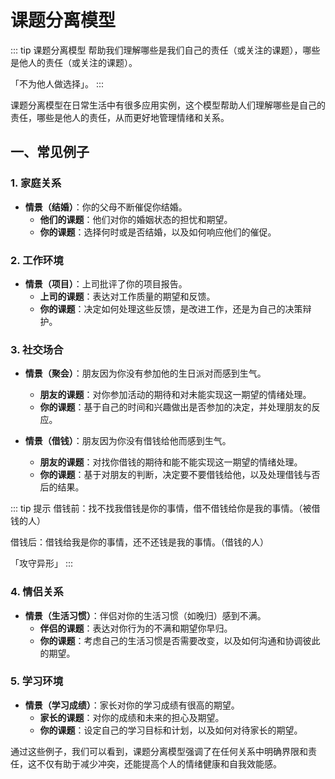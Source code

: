 # 课题分离模型

::: tip 课题分离模型
帮助我们理解哪些是我们自己的责任（或关注的课题），哪些是他人的责任（或关注的课题）。

「不为他人做选择」。
:::

课题分离模型在日常生活中有很多应用实例，这个模型帮助人们理解哪些是自己的责任，哪些是他人的责任，从而更好地管理情绪和关系。

## 一、常见例子

### 1. 家庭关系

- **情景（结婚）**：你的父母不断催促你结婚。
  - **他们的课题**：他们对你的婚姻状态的担忧和期望。
  - **你的课题**：选择何时或是否结婚，以及如何响应他们的催促。

### 2. 工作环境

- **情景（项目）**：上司批评了你的项目报告。
  - **上司的课题**：表达对工作质量的期望和反馈。
  - **你的课题**：决定如何处理这些反馈，是改进工作，还是为自己的决策辩护。

### 3. 社交场合

- **情景（聚会）**：朋友因为你没有参加他的生日派对而感到生气。

  - **朋友的课题**：对你参加活动的期待和对未能实现这一期望的情绪处理。
  - **你的课题**：基于自己的时间和兴趣做出是否参加的决定，并处理朋友的反应。

- **情景（借钱）**：朋友因为你没有借钱给他而感到生气。
  - **朋友的课题**：对找你借钱的期待和能不能实现这一期望的情绪处理。
  - **你的课题**：基于对朋友的判断，决定要不要借钱给他，以及处理借钱与否后的结果。

::: tip 提示
借钱前：找不找我借钱是你的事情，借不借钱给你是我的事情。（被借钱的人）

借钱后：借钱给我是你的事情，还不还钱是我的事情。（借钱的人）

「攻守异形」
:::

### 4. 情侣关系

- **情景（生活习惯）**：伴侣对你的生活习惯（如晚归）感到不满。
  - **伴侣的课题**：表达对你行为的不满和期望你早归。
  - **你的课题**：考虑自己的生活习惯是否需要改变，以及如何沟通和协调彼此的期望。

### 5. 学习环境

- **情景（学习成绩）**：家长对你的学习成绩有很高的期望。
  - **家长的课题**：对你的成绩和未来的担心及期望。
  - **你的课题**：设定自己的学习目标和计划，以及如何对待家长的期望。

通过这些例子，我们可以看到，课题分离模型强调了在任何关系中明确界限和责任，这不仅有助于减少冲突，还能提高个人的情绪健康和自我效能感。
